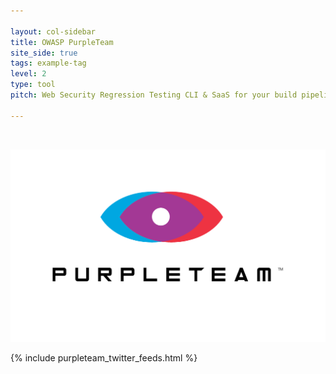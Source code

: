 ```yaml
---

layout: col-sidebar
title: OWASP PurpleTeam
site_side: true
tags: example-tag
level: 2
type: tool
pitch: Web Security Regression Testing CLI & SaaS for your build pipeline

---
```




<br>

![OWASP PurpleTeam](assets/images/PurpleTeam_portrait.png)

{% include purpleteam_twitter_feeds.html %}
